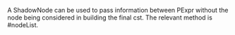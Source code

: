 A ShadowNode can be used to pass information between PExpr without the node being considered in building the final cst. The relevant method is #nodeList.